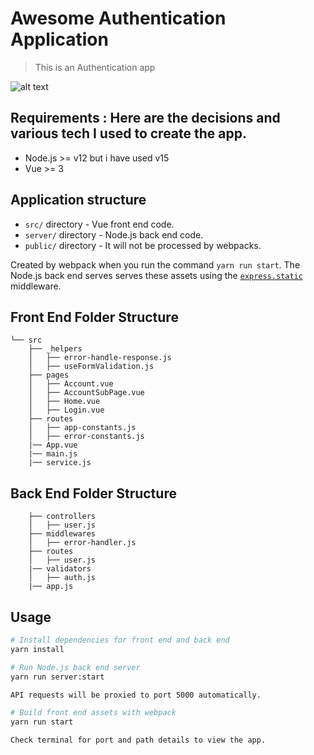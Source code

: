 # Awesome Authentication Application

> This is an Authentication app 

![alt text](https://green-tech2510.slite.com/api/files/78Gkft0cQ/Screenshot%202021-08-19%20at%2010.25.48%20AM.png)

## Requirements : Here are the decisions and various tech I used to create the app.

- Node.js >= v12  but i have used v15
- Vue >= 3


## Application structure

- `src/` directory - Vue front end code.
- `server/` directory - Node.js back end code.
- `public/` directory - It will not be processed by webpacks. 

Created by webpack when you run the command `yarn run start`. The Node.js back end serves serves these assets using the
[`express.static`](https://expressjs.com/en/starter/static-files.html#serving-static-files-in-express) middleware.

## Front End Folder Structure
```
└── src
    ├── _helpers
    │   ├── error-handle-response.js
    │   ├── useFormValidation.js
    ├── pages
    │   ├── Account.vue
    │   ├── AccountSubPage.vue
    │   ├── Home.vue
    │   ├── Login.vue   
    ├── routes
    │   ├── app-constants.js
    │   ├── error-constants.js
    |── App.vue
    |── main.js
    |── service.js
```
## Back End Folder Structure
```
    ├── controllers
    │   ├── user.js
    ├── middlewares
    │   ├── error-handler.js   
    ├── routes 
    │   ├── user.js
    |── validators
    │   ├── auth.js
    |── app.js
```

## Usage

```bash
# Install dependencies for front end and back end
yarn install

# Run Node.js back end server
yarn run server:start

API requests will be proxied to port 5000 automatically.

# Build front end assets with webpack
yarn run start

Check terminal for port and path details to view the app.

```
